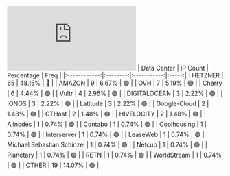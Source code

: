 ![Diagramm](https://github.com/111STAVR111/props/blob/main/Celestia/Mainnet/Decentralization/1/README.md)
| Data Center | IP Count | Percentage | Freq |
|:------------:|:--------:|:-----------:|:-----:|
| HETZNER | 65 | 48.15% | 🔴 |
| AMAZON | 9 | 6.67% | 🟢 |
| OVH | 7 | 5.19% | 🟢 |
| Cherry | 6 | 4.44% | 🟢 |
| Vultr | 4 | 2.96% | 🟢 |
| DIGITALOCEAN | 3 | 2.22% | 🟢 |
| IONOS | 3 | 2.22% | 🟢 |
| Latitude | 3 | 2.22% | 🟢 |
| Google-Cloud | 2 | 1.48% | 🟢 |
| GTHost | 2 | 1.48% | 🟢 |
| HIVELOCITY | 2 | 1.48% | 🟢 |
| Allnodes | 1 | 0.74% | 🟢 |
| Contabo | 1 | 0.74% | 🟢 |
| Coolhousing | 1 | 0.74% | 🟢 |
| Interserver | 1 | 0.74% | 🟢 |
| LeaseWeb | 1 | 0.74% | 🟢 |
| Michael Sebastian Schinzel | 1 | 0.74% | 🟢 |
| Netcup | 1 | 0.74% | 🟢 |
| Planetary | 1 | 0.74% | 🟢 |
| RETN | 1 | 0.74% | 🟢 |
| WorldStream | 1 | 0.74% | 🟢 |
| OTHER | 19 | 14.07% | 🟢 |